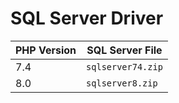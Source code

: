 # SQL Server Driver

| **PHP Version** | **SQL Server File**     |
|-----------------|-------------------------|
| 7.4             | `sqlserver74.zip`       |
| 8.0             | `sqlserver8.zip`        |
